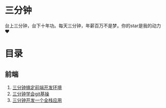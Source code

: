 # 三分钟
台上三分钟，台下十年功。每天三分钟，年薪百万不是梦。你的star是我的动力 ❤️

# 目录
## 前端
1. [三分钟搞定前端开发环境](https://github.com/xufuping/WebAiWeb3/blob/main/%E5%89%8D%E7%AB%AF/%E4%B8%89%E5%88%86%E9%92%9F%E6%90%9E%E5%AE%9A%E5%89%8D%E7%AB%AF%E5%BC%80%E5%8F%91%E7%8E%AF%E5%A2%83.md)
2. [三分钟学会git基操](https://github.com/xufuping/WebAiWeb3/blob/main/%E5%89%8D%E7%AB%AF/%E4%B8%89%E5%88%86%E9%92%9F%E5%AD%A6%E4%BC%9Agit%E5%B8%B8%E7%94%A8%E5%9F%BA%E6%93%8D.md)
3. [三分钟开发一个全栈应用](https://github.com/xufuping/WebAiWeb3/blob/main/%E5%89%8D%E7%AB%AF/%E4%B8%89%E5%88%86%E9%92%9F%E5%AD%A6%E4%BC%9A%E7%BB%88%E7%AB%AF%E5%B8%B8%E7%94%A8%E5%9F%BA%E6%93%8D.md)
